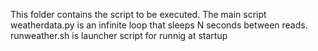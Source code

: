 This folder contains the script to be executed.
The main script weatherdata.py is an infinite loop that sleeps N seconds between reads.
runweather.sh is launcher script for runnig at startup
